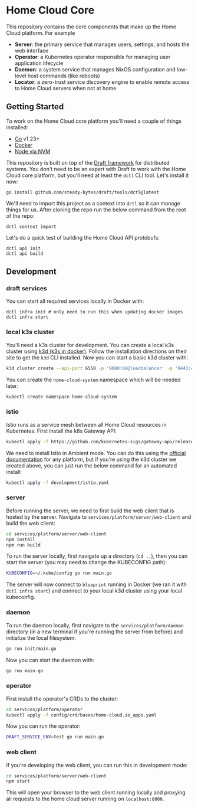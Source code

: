 # Home Cloud Core

This repository contains the core components that make up the Home Cloud platform. For example

- **Server**: the primary service that manages users, settings, and hosts the web interface
- **Operator**: a Kubernetes operator responsible for managing user application lifecycle
- **Daemon**: a system service that manages NixOS configuration and low-level host commands (like reboots)
- **Locator**: a zero-trust service discovery engine to enable remote access to Home Cloud servers when not at home

## Getting Started

To work on the Home Cloud core platform you'll need a couple of things installed:

* [Go](https://golang.org/doc/install) v1.23+
* [Docker](https://docs.docker.com/get-docker/)
* [Node via NVM](https://github.com/nvm-sh/nvm?tab=readme-ov-file#installing-and-updating)

This repository is built on top of the [Draft framework](https://github.com/steady-bytes/draft) for distributed systems. You don't need to be an expert with Draft to work with the Home Cloud core platform, but you'll need at least the `dctl` CLI tool. Let's install it now:

```shell
go install github.com/steady-bytes/draft/tools/dctl@latest
```

We'll need to import this project as a context into `dctl` so it can manage things for us. After cloning the repo run the below command from the root of the repo:

```shell
dctl context import
```

Let's do a quick test of building the Home Cloud API protobufs:

```shell
dctl api init
dctl api build
```

## Development

### draft services

You can start all required services locally in Docker with:

```shell
dctl infra init # only need to run this when updating docker images
dctl infra start
```

### local k3s cluster

You'll need a k3s cluster for development. You can create a local k3s cluster using [k3d (k3s in docker)](https://k3d.io/stable/). Follow the installation directions on their site to get the `k3d` CLI installed. Now you can start a basic k3d cluster with:

```sh
k3d cluster create --api-port 6550 -p '9080:80@loadbalancer' -p '9443:443@loadbalancer' --agents 1 --k3s-arg '--disable=traefik@server:*' home-cloud
```

You can create the `home-cloud-system` namespace which will be needed later:

```sh
kubectl create namespace home-cloud-system
```

### istio

Istio runs as a service mesh between all Home Cloud resources in Kubernetes. First install the k8s Gateway API:

```sh
kubectl apply -f https://github.com/kubernetes-sigs/gateway-api/releases/download/v1.3.0/standard-install.yaml
```

We need to install Istio in Ambient mode. You can do this using the [official documentation](https://istio.io/latest/docs/ambient/install/) for any platform, but if you're using the k3d cluster we created above, you can just run the below command for an automated install:

```sh
kubectl apply -f development/istio.yaml
```

### server

Before running the server, we need to first build the web client that is hosted by the server. Navigate to `services/platform/server/web-client` and build the web client:

```sh
cd services/platform/server/web-client
npm install
npm run build
```

To run the server locally, first navigate up a directory (`cd ..`), then you can start the server (you may need to change the KUBECONFIG path):

```sh
KUBECONFIG=~/.kube/config go run main.go
```

The server will now connect to `blueprint` running in Docker (we ran it with `dctl infra start`) and connect to your local k3d cluster using your local kubeconfig.

### daemon

To run the daemon locally, first navigate to the `services/platform/daemon` directory (in a new terminal if you're running the server from before) and initialize the local filesystem:

```sh
go run init/main.go
```

Now you can start the daemon with:

```sh
go run main.go
```

### operator

First install the operator's CRDs to the cluster:

```sh
cd services/platform/operator
kubectl apply -f config/crd/bases/home-cloud.io_apps.yaml
```

Now you can run the operator:

```sh
DRAFT_SERVICE_ENV=test go run main.go
```

### web client

If you're developing the web client, you can run this in development mode:

```sh
cd services/platform/server/web-client
npm start
```

This will open your browser to the web client running locally and proxying all requests to the home cloud server running on `localhost:8000`.
